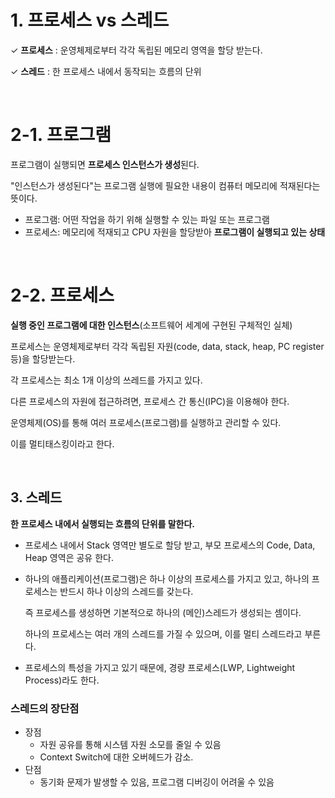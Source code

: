 # 1. 프로세스 vs 스레드

✓ **프로세스** : 운영체제로부터 각각 독립된 메모리 영역을 할당 받는다. 

✓ **스레드** : 한 프로세스 내에서 동작되는 흐름의 단위

<br>

# 2-1. 프로그램

프로그램이 실행되면 **프로세스 인스턴스가 생성**된다.

"인스턴스가 생성된다"는 프로그램 실행에 필요한 내용이 컴퓨터 메모리에 적재된다는 뜻이다. 

- 프로그램: 어떤 작업을 하기 위해 실행할 수 있는 파일 또는 프로그램
- 프로세스: 메모리에 적재되고 CPU 자원을 할당받아 **프로그램이 실행되고 있는 상태**

<br>

# 2-2. 프로세스

**실행 중인 프로그램에 대한 인스턴스**(소프트웨어 세계에 구현된 구체적인 실체)

프로세스는 운영체제로부터 각각 독립된 자원(code, data, stack, heap, PC register 등)을 할당받는다.

각 프로세스는 최소 1개 이상의 쓰레드를 가지고 있다.

다른 프로세스의 자원에 접근하려면, 프로세스 간 통신(IPC)을 이용해야 한다.


운영체제(OS)를 통해 여러 프로세스(프로그램)를 실행하고 관리할 수 있다. 

이를 멀티태스킹이라고 한다.

<br>

## 3. 스레드

**한 프로세스 내에서 실행되는 흐름의 단위를 말한다.** 

- 프로세스 내에서 Stack 영역만 별도로 할당 받고, 부모 프로세스의 Code, Data, Heap 영역은 공유 한다.
- 하나의 애플리케이션(프로그램)은 하나 이상의 프로세스를 가지고 있고, 하나의 프로세스는 반드시 하나 이상의 스레드를 갖는다.

    즉 프로세스를 생성하면 기본적으로 하나의 (메인)스레드가 생성되는 셈이다.

    하나의 프로세스는 여러 개의 스레드를 가질 수 있으며, 이를 멀티 스레드라고 부른다.

- 프로세스의 특성을 가지고 있기 때문에, 경량 프로세스(LWP, Lightweight Process)라도 한다.

### **스레드의 장단점**

- 장점
    - 자원 공유를 통해 시스템 자원 소모를 줄일 수 있음
    - Context Switch에 대한 오버헤드가 감소.
- 단점
    - 동기화 문제가 발생할 수 있음, 프로그램 디버깅이 어려울 수 있음
